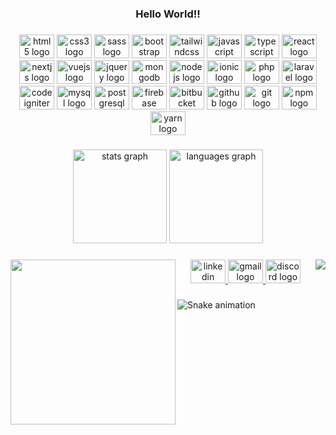 <h3 align="center">Hello World!!</h3>

###

<div align="center">
  <img src="https://cdn.jsdelivr.net/gh/devicons/devicon/icons/html5/html5-original.svg" height="38" width="56" alt="html5 logo"  />
  <img src="https://cdn.jsdelivr.net/gh/devicons/devicon/icons/css3/css3-original.svg" height="38" width="56" alt="css3 logo"  />
  <img src="https://cdn.jsdelivr.net/gh/devicons/devicon/icons/sass/sass-original.svg" height="38" width="56" alt="sass logo"  />
  <img src="https://cdn.jsdelivr.net/gh/devicons/devicon/icons/bootstrap/bootstrap-original.svg" height="38" width="56" alt="bootstrap logo"  />
  <img src="https://cdn.jsdelivr.net/gh/devicons/devicon/icons/tailwindcss/tailwindcss-plain.svg" height="38" width="56" alt="tailwindcss logo"  />
  <img src="https://cdn.jsdelivr.net/gh/devicons/devicon/icons/javascript/javascript-plain.svg" height="38" width="56" alt="javascript logo"  />
  <img src="https://cdn.jsdelivr.net/gh/devicons/devicon/icons/typescript/typescript-plain.svg" height="38" width="56" alt="typescript logo"  />
  <img src="https://cdn.jsdelivr.net/gh/devicons/devicon/icons/react/react-original.svg" height="38" width="56" alt="react logo"  />
  <img src="https://cdn.jsdelivr.net/gh/devicons/devicon/icons/nextjs/nextjs-original.svg" height="38" width="56" alt="nextjs logo"  />
  <img src="https://cdn.jsdelivr.net/gh/devicons/devicon/icons/vuejs/vuejs-original.svg" height="38" width="56" alt="vuejs logo"  />
  <img src="https://cdn.jsdelivr.net/gh/devicons/devicon/icons/jquery/jquery-original.svg" height="38" width="56" alt="jquery logo"  />
  <img src="https://cdn.jsdelivr.net/gh/devicons/devicon/icons/mongodb/mongodb-original.svg" height="38" width="56" alt="mongodb logo"  />
  <img src="https://cdn.jsdelivr.net/gh/devicons/devicon/icons/nodejs/nodejs-original.svg" height="38" width="56" alt="nodejs logo"  />
  <img src="https://cdn.jsdelivr.net/gh/devicons/devicon/icons/ionic/ionic-original.svg" height="38" width="56" alt="ionic logo"  />
  <img src="https://cdn.jsdelivr.net/gh/devicons/devicon/icons/php/php-original.svg" height="38" width="56" alt="php logo"  />
  <img src="https://cdn.jsdelivr.net/gh/devicons/devicon/icons/laravel/laravel-plain.svg" height="38" width="56" alt="laravel logo"  />
  <img src="https://cdn.jsdelivr.net/gh/devicons/devicon/icons/codeigniter/codeigniter-plain.svg" height="38" width="56" alt="codeigniter logo"  />
  <img src="https://cdn.jsdelivr.net/gh/devicons/devicon/icons/mysql/mysql-original.svg" height="38" width="56" alt="mysql logo"  />
  <img src="https://cdn.jsdelivr.net/gh/devicons/devicon/icons/postgresql/postgresql-original.svg" height="38" width="56" alt="postgresql logo"  />
  <img src="https://cdn.jsdelivr.net/gh/devicons/devicon/icons/firebase/firebase-plain.svg" height="38" width="56" alt="firebase logo"  />
  <img src="https://cdn.jsdelivr.net/gh/devicons/devicon/icons/bitbucket/bitbucket-original.svg" height="38" width="56" alt="bitbucket logo"  />
  <img src="https://cdn.jsdelivr.net/gh/devicons/devicon/icons/github/github-original.svg" height="38" width="56" alt="github logo"  />
  <img src="https://cdn.jsdelivr.net/gh/devicons/devicon/icons/git/git-original.svg" height="38" width="56" alt="git logo"  />
  <img src="https://cdn.jsdelivr.net/gh/devicons/devicon/icons/npm/npm-original-wordmark.svg" height="38" width="56" alt="npm logo"  />
  <img src="https://cdn.jsdelivr.net/gh/devicons/devicon/icons/yarn/yarn-original.svg" height="38" width="56" alt="yarn logo"  />
</div>

###

<div align="center">
  <img src="https://github-readme-stats.vercel.app/api?hide_title=false&hide_rank=false&show_icons=true&include_all_commits=true&count_private=true&disable_animations=false&theme=github_dark&locale=en&hide_border=true&username=Guzzera" height="150" alt="stats graph"  />
  <img src="https://github-readme-stats.vercel.app/api/top-langs?locale=en&hide_title=false&layout=compact&card_width=320&langs_count=12&theme=github_dark&hide_border=true&custom_title=Stacks&username=Guzzera" height="150" alt="languages graph"  />
</div>

###

<img align="right" src="https://visitor-badge.laobi.icu/badge?page_id=Guzzera.Guzzera&left_color=firebrick&right_color=black&left_text=Visitors"  />

###

<img align="left" height="264" src="https://c.tenor.com/itjFesV8_RUAAAAi/soulja-boy-pepe.gif"  />

###

<div align="center">
  <a href="https://www.linkedin.com/in/gusreis/" target="_blank">
    <img src="https://raw.githubusercontent.com/maurodesouza/profile-readme-generator/master/src/assets/icons/social/linkedin/default.svg" width="56" height="38" alt="linkedin logo"  />
  </a>
  <a href="mailto:guzzeradeveloper@gmail.com" target="_blank">
    <img src="https://raw.githubusercontent.com/maurodesouza/profile-readme-generator/master/src/assets/icons/social/gmail/default.svg" width="56" height="38" alt="gmail logo"  />
  </a>
  <a href="Guzzera#5461" target="_blank">
    <img src="https://raw.githubusercontent.com/maurodesouza/profile-readme-generator/master/src/assets/icons/social/discord/default.svg" width="56" height="38" alt="discord logo"  />
  </a>
</div>

###

<img href="https://raw.githubusercontent.com/Guzzera/Guzzera/blob/output/snake.svg" alt="Snake animation" />

###
